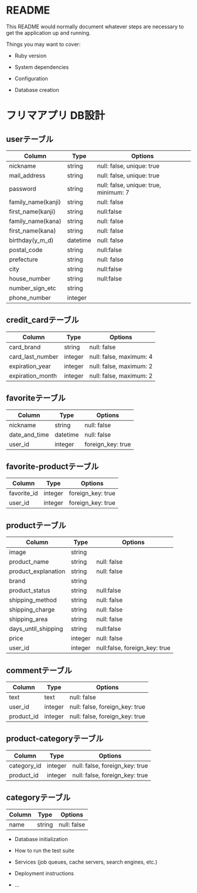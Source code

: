 # README

This README would normally document whatever steps are necessary to get the
application up and running.

Things you may want to cover:

* Ruby version

* System dependencies

* Configuration

* Database creation

# フリマアプリ DB設計

## userテーブル
|Column|Type|Options|
|------|----|-------|
|nickname|string|null: false, unique: true|
|mail_address|string|null: false, unique: true|
|password|string|null: false, unique: true, minimum: 7|
|family_name(kanji)|string|null: false|
|first_name(kanji)|string|null:false|
|family_name(kana)|string|null: false|
|first_name(kana)|string|null: false|
|birthday(y_m_d)|datetime|null: false|
|postal_code|string|null:false|
|prefecture|string|null: false|
|city|string|null:false|
|house_number|string|null:false|
|number_sign_etc|string||
|phone_number|integer||

## credit_cardテーブル
|Column|Type|Options|
|------|----|-------|
|card_brand|string|null: false|
|card_last_number|integer|null: false, maximum: 4|
|expiration_year|integer|null: false, maximum: 2|
|expiration_month|integer|null: false, maximum: 2|

## favoriteテーブル
|Column|Type|Options|
|------|----|-------|
|nickname|string|null: false|
|date_and_time|datetime|null: false|
|user_id|integer|foreign_key: true|

## favorite-productテーブル
|Column|Type|Options|
|------|----|-------|
|favorite_id|integer|foreign_key: true|
|user_id|integer|foreign_key: true|

## productテーブル
Column|Type|Options|
|------|----|-------|
|image|string||
|product_name|string|null: false|
|product_explanation|string|null: false|
|brand|string||
|product_status|string|null:false|
|shipping_method|string|null: false|
|shipping_charge|string|null: false|
|shipping_area|string|null: false|
|days_until_shipping|string|null:false|
|price|integer|null: false|
|user_id|integer|null:false, foreign_key: true|

## commentテーブル
|Column|Type|Options|
|------|----|-------|
|text|text|null: false|
|user_id|integer|null: false, foreign_key: true|
|product_id|integer|null: false, foreign_key: true|

## product-categoryテーブル
|Column|Type|Options|
|------|----|-------|
|category_id|integer|null: false, foreign_key: true|
|product_id|integer|null: false, foreign_key: true|

## categoryテーブル
|Column|Type|Options|
|------|----|-------|
|name|string|null: false|

* Database initialization

* How to run the test suite

* Services (job queues, cache servers, search engines, etc.)

* Deployment instructions

* ...
